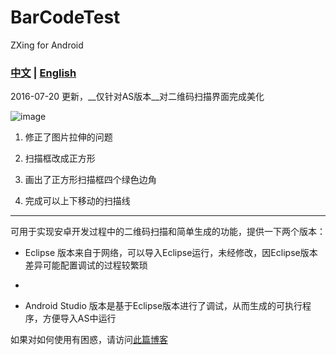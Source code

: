 # BarCodeTest
ZXing for Android

### [中文](https://github.com/jiayangchen/BarCodeTest/blob/master/README.md) | [English](https://github.com/jiayangchen/BarCodeTest/blob/master/README_EN.md)
2016-07-20 更新，__仅针对AS版本__对二维码扫描界面完成美化


![image](http://o9oomuync.bkt.clouddn.com/githubqrcode.jpg)


1. 修正了图片拉伸的问题

2. 扫描框改成正方形

3. 画出了正方形扫描框四个绿色边角

4. 完成可以上下移动的扫描线

***********************************************************************

可用于实现安卓开发过程中的二维码扫描和简单生成的功能，提供一下两个版本：

* Eclipse 版本来自于网络，可以导入Eclipse运行，未经修改，因Eclipse版本差异可能配置调试的过程较繁琐
*

* Android Studio 版本是基于Eclipse版本进行了调试，从而生成的可执行程序，方便导入AS中运行

如果对如何使用有困惑，请访问[此篇博客](http://chenjiayang.me/blog/2016/07/01/Android-QRCode-Scan/)


